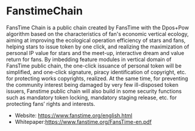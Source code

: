 # FanstimeChain
FansTime Chain is a public chain created by FansTime with the Dpos+Pow algorithm based on the characteristics of fan's economic vertical ecology, aiming at improving the ecological operation efficiency of stars and fans, helping stars to issue token by one click, and realizing the maximization of personal IP value for stars and the meet-up, interactive dream and value return for fans. 
By imbedding feature modules in vertical domain of FansTime public chain, the one-click issuance of personal token will be simplified, and one-click signature, piracy identification of copyright, etc. for protecting works copyrights, realized. At the same time, for preventing the community interest being damaged by very few ill-disposed token issuers, Fanstime public chain will also build in some security functions such as mandatory token locking, mandatory staging release, etc. for protecting fans’ rights and interests.

* Website: https://www.fanstime.org/english.html
* Whitepaper:https://www.fanstime.org/FansTime-en.pdf
